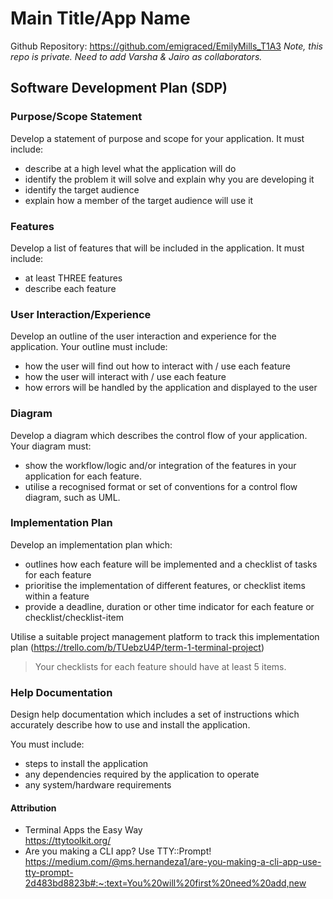 # Main Title/App Name 

Github Repository: https://github.com/emigraced/EmilyMills_T1A3
*Note, this repo is private. Need to add Varsha & Jairo as collaborators.*

## Software Development Plan (SDP)

### Purpose/Scope Statement

Develop a statement of purpose and scope for your application. It must include:
- describe at a high level what the application will do
- identify the problem it will solve and explain why you are developing it
- identify the target audience
- explain how a member of the target audience will use it

### Features

Develop a list of features that will be included in the application. It must include:
- at least THREE features
- describe each feature

### User Interaction/Experience

Develop an outline of the user interaction and experience for the application.
Your outline must include:
- how the user will find out how to interact with / use each feature
- how the user will interact with / use each feature
- how errors will be handled by the application and displayed to the user

### Diagram 

Develop a diagram which describes the control flow of your application. Your diagram must:
- show the workflow/logic and/or integration of the features in your application for each feature.
- utilise a recognised format or set of conventions for a control flow diagram, such as UML.

### Implementation Plan 

Develop an implementation plan which:
- outlines how each feature will be implemented and a checklist of tasks for each feature
- prioritise the implementation of different features, or checklist items within a feature
- provide a deadline, duration or other time indicator for each feature or checklist/checklist-item

Utilise a suitable project management platform to track this implementation plan
(https://trello.com/b/TUebzU4P/term-1-terminal-project)

> Your checklists for each feature should have at least 5 items.

### Help Documentation

Design help documentation which includes a set of instructions which accurately describe how to use and install the application.

You must include:
- steps to install the application
- any dependencies required by the application to operate
- any system/hardware requirements
















#### Attribution 

- Terminal Apps the Easy Way  
https://ttytoolkit.org/
- Are you making a CLI app? Use TTY::Prompt!  
https://medium.com/@ms.hernandeza1/are-you-making-a-cli-app-use-tty-prompt-2d483bd8823b#:~:text=You%20will%20first%20need%20add,new
